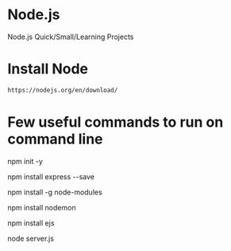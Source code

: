 # Node.js
Node.js Quick/Small/Learning Projects

# Install Node
```bash
https://nodejs.org/en/download/
```

# Few useful commands to run on command line

npm init -y

npm install express --save

npm install -g node-modules

npm install nodemon

npm install ejs

node server.js
